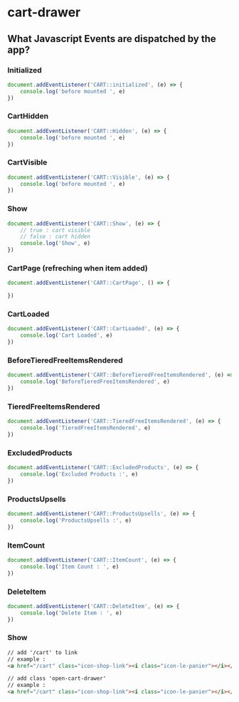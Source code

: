 # cart-drawer


## What Javascript Events are dispatched by the app?

### Initialized

```js
document.addEventListener('CART::initialized', (e) => {
    console.log('before mounted ', e)
})
```

### CartHidden

```js
document.addEventListener('CART::Hidden', (e) => {
    console.log('before mounted ', e)
})
```

### CartVisible

```js
document.addEventListener('CART::Visible', (e) => {
    console.log('before mounted ', e)
})
```

### Show

```js
document.addEventListener('CART::Show', (e) => {
    // true : cart visible
    // false : cart hidden
    console.log('Show', e)
})
```

### CartPage (refreching when item added)

```js
document.addEventListener('CART::CartPage', () => {

})
```

### CartLoaded

```js
document.addEventListener('CART::CartLoaded', (e) => {
    console.log('Cart Loaded', e)
})
```

### BeforeTieredFreeItemsRendered

```js
document.addEventListener('CART::BeforeTieredFreeItemsRendered', (e) => {
    console.log('BeforeTieredFreeItemsRendered', e)
})
```

### TieredFreeItemsRendered

```js
document.addEventListener('CART::TieredFreeItemsRendered', (e) => {
    console.log('TieredFreeItemsRendered', e)
})
```

### ExcludedProducts

```js
document.addEventListener('CART::ExcludedProducts', (e) => {
    console.log('Excluded Products :', e)
})
```

### ProductsUpsells

```js
document.addEventListener('CART::ProductsUpsells', (e) => {
    console.log('ProductsUpsells :', e)
})
```

### ItemCount

```js
document.addEventListener('CART::ItemCount', (e) => {
    console.log('Item Count : ', e)
})
```

### DeleteItem
```js
document.addEventListener('CART::DeleteItem', (e) => {
    console.log('Delete Item : ', e)
})
```

### Show
 ```html
 // add '/cart' to link
 // example :
 <a href="/cart" class="icon-shop-link"><i class="icon-le-panier"></i></a>

 // add class 'open-cart-drawer'
 // example :
 <a href="/cart" class="icon-shop-link"><i class="icon-le-panier"></i></a>
 ```
